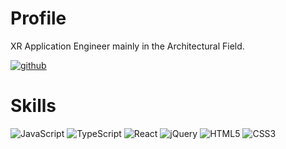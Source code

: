 # Profile

XR Application Engineer mainly in the Architectural Field.

[![github](https://img.shields.io/github/followers/srdYkambara?label=Follow%20%40teitei-tk&style=social)](https://github.com/srdYkambara)



# Skills

![JavaScript](https://img.shields.io/badge/Javascript-276DC3.svg?logo=javascript&style=flat)
![TypeScript](https://img.shields.io/badge/-TypeScript-007ACC.svg?logo=typescript&style=flat)
![React](https://img.shields.io/badge/-React-555.svg?logo=react&style=flat)
![jQuery](https://img.shields.io/badge/-jQuery-0769AD.svg?logo=jquery&style=flat)
![HTML5](https://img.shields.io/badge/-HTML5-333.svg?logo=html5&style=flat)
![CSS3](https://img.shields.io/badge/-CSS3-1572B6.svg?logo=css3&style=flat)

